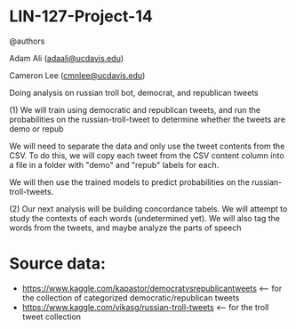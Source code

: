 # LIN-127-Project-14

@authors

Adam Ali (adaali@ucdavis.edu)

Cameron Lee (cmnlee@ucdavis.edu)

Doing analysis on russian troll bot, democrat, and republican tweets

(1) We will train using democratic and republican tweets, and run the probabilities on the russian-troll-tweet to determine whether the tweets are demo or repub

We will need to separate the data and only use the tweet contents from the CSV. To do this, we will copy each tweet from the CSV content column into a file in a folder with "demo" and "repub" labels for each.

We will then use the trained models to predict probabilities on the russian-troll-tweets. 

(2) Our next analysis will be building concordance tabels. We will attempt to study the contexts of each words (undetermined yet). We will also tag the words from the tweets, and maybe analyze the parts of speech

# Source data:

- https://www.kaggle.com/kapastor/democratvsrepublicantweets <-- for the collection of categorized democratic/republican tweets
- https://www.kaggle.com/vikasg/russian-troll-tweets <-- for the troll tweet collection

